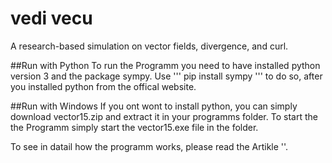 # vedi vecu
A research-based simulation on vector fields, divergence, and curl.

##Run with Python
To run the Programm you need to have installed python version 3 and the package sympy. Use ''' pip install sympy ''' to do so, after you installed python from the offical website.

##Run with Windows
If you ont wont to install python, you can simply download vector15.zip and extract it in your programms folder. To start the the Programm simply start the vector15.exe file in the folder.


To see in datail how the programm works, please read the Artikle ''.
